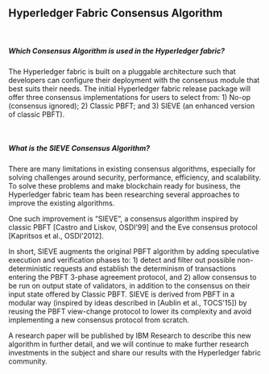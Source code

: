## Hyperledger Fabric Consensus Algorithm

&nbsp;
##### Which Consensus Algorithm is used in the Hyperledger fabric? 
The Hyperledger fabric is built on a pluggable architecture such that developers can configure their deployment with the consensus module that best suits their needs. The initial Hyperledger fabric release package will offer three consensus implementations for users to select from: 1) No-op (consensus ignored); 2) Classic PBFT; and 3) SIEVE (an enhanced version of classic PBFT). 

&nbsp;
##### What is the SIEVE Consensus Algorithm?
There are many limitations in existing consensus algorithms, especially for solving challenges around security, performance, efficiency, and scalability. To solve these problems and make blockchain ready for business, the Hyperledger fabric team has been researching several approaches to improve the existing algorithms. 

One such improvement is “SIEVE”, a consensus algorithm inspired by classic PBFT [Castro and Liskov, OSDI’99] and the Eve consensus protocol [Kapritsos et al., OSDI’2012]. 

In short, SIEVE augments the original PBFT algorithm by adding speculative execution and verification phases to: 1) detect and filter out possible non-deterministic requests and establish the determinism of transactions entering the PBFT 3-phase agreement protocol, and 2) allow consensus to be run on output state of validators, in addition to the consensus on their input state offered by Classic PBFT. SIEVE is derived from PBFT in a modular way (inspired by ideas described in  [Aublin et al., TOCS'15]) by reusing the PBFT view-change protocol to lower its complexity and avoid implementing a new consensus protocol from scratch.

A research paper will be published by IBM Research to describe this new algorithm in further detail, and we will continue to make further research investments in the subject and share our results with the Hyperledger fabric community.

